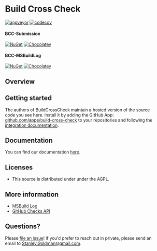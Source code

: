 # Build Cross Check

[![appveyor](https://ci.appveyor.com/api/projects/status/github/justaprogrammer/MSBuildLogOctokitChecker?svg=true&branch=master)](https://ci.appveyor.com/project/JustAProgrammer/msbuildlogoctokitchecker)
[![codecov](https://codecov.io/gh/justaprogrammer/MSBuildLogOctokitChecker/branch/master/graph/badge.svg)](https://codecov.io/gh/justaprogrammer/MSBuildLogOctokitChecker)

#### BCC-Submission
[![NuGet](http://img.shields.io/nuget/v/bcc-submission.svg)](https://www.nuget.org/packages/bcc-submission)
[![Chocolatey](https://img.shields.io/chocolatey/v/git.svg)](https://chocolatey.org/packages/BCC-Submission)

#### BCC-MSBuildLog
[![NuGet](http://img.shields.io/nuget/v/bcc-msbuildlog.svg)](https://www.nuget.org/packages/bcc-msbuildlog)
[![Chocolatey](https://img.shields.io/chocolatey/v/git.svg)](https://chocolatey.org/packages/BCC-MSBuildLog)

## Overview

## Getting started

The authors of BuildCrossCheck maintain a hosted version of the source code you see here.
Install it by adding the GitHub App: [github.com/apps/build-cross-check](https://github.com/apps/build-cross-check) to your repositories and following the [integration documentation](docs/integrating.md). 

## Documentation

You can find our documentation [here](docs/readme.md).

## Licenses
- This source is distributed under under the AGPL.

## More information
- [MSBuild Log](http://msbuildlog.com/)
- [GitHub Checks API](https://developer.github.com/v3/checks/)

## Questions?

Please [file an issue](https://github.com/justaprogrammer/BuildCrossCheck/issues/new/choose)! If you'd prefer to reach out in private, please send an email to Stanley.Goldman@gmail.com.
